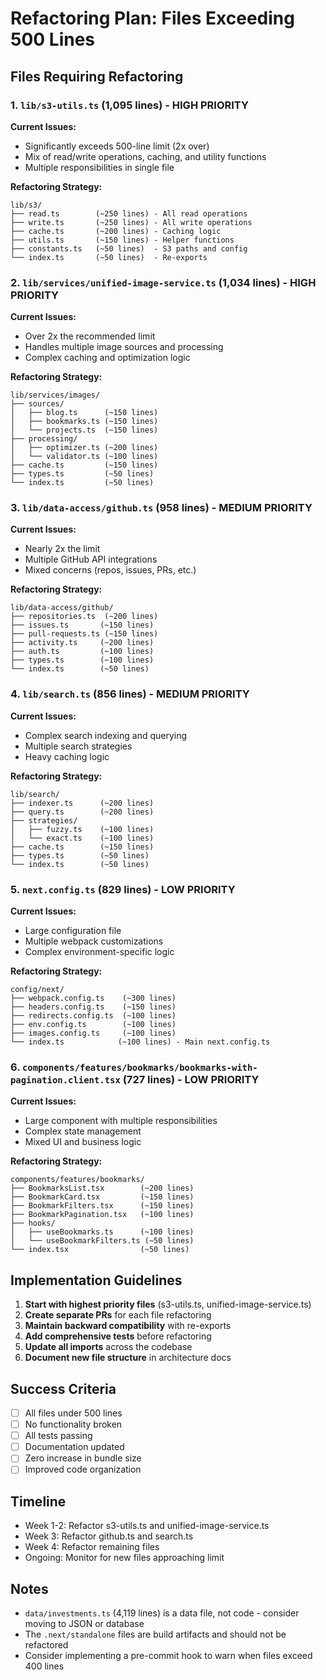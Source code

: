 # Refactoring Plan: Files Exceeding 500 Lines

## Files Requiring Refactoring

### 1. `lib/s3-utils.ts` (1,095 lines) - HIGH PRIORITY
**Current Issues:**
- Significantly exceeds 500-line limit (2x over)
- Mix of read/write operations, caching, and utility functions
- Multiple responsibilities in single file

**Refactoring Strategy:**
```
lib/s3/
├── read.ts        (~250 lines) - All read operations
├── write.ts       (~250 lines) - All write operations  
├── cache.ts       (~200 lines) - Caching logic
├── utils.ts       (~150 lines) - Helper functions
├── constants.ts   (~50 lines)  - S3 paths and config
└── index.ts       (~50 lines)  - Re-exports
```

### 2. `lib/services/unified-image-service.ts` (1,034 lines) - HIGH PRIORITY  
**Current Issues:**
- Over 2x the recommended limit
- Handles multiple image sources and processing
- Complex caching and optimization logic

**Refactoring Strategy:**
```
lib/services/images/
├── sources/
│   ├── blog.ts      (~150 lines)
│   ├── bookmarks.ts (~150 lines)
│   └── projects.ts  (~150 lines)
├── processing/
│   ├── optimizer.ts (~200 lines)
│   └── validator.ts (~100 lines)
├── cache.ts         (~150 lines)
├── types.ts         (~50 lines)
└── index.ts         (~50 lines)
```

### 3. `lib/data-access/github.ts` (958 lines) - MEDIUM PRIORITY
**Current Issues:**
- Nearly 2x the limit
- Multiple GitHub API integrations
- Mixed concerns (repos, issues, PRs, etc.)

**Refactoring Strategy:**
```
lib/data-access/github/
├── repositories.ts  (~200 lines)
├── issues.ts       (~150 lines)
├── pull-requests.ts (~150 lines)
├── activity.ts     (~200 lines)
├── auth.ts         (~100 lines)
├── types.ts        (~100 lines)
└── index.ts        (~50 lines)
```

### 4. `lib/search.ts` (856 lines) - MEDIUM PRIORITY
**Current Issues:**
- Complex search indexing and querying
- Multiple search strategies
- Heavy caching logic

**Refactoring Strategy:**
```
lib/search/
├── indexer.ts      (~200 lines)
├── query.ts        (~200 lines)
├── strategies/
│   ├── fuzzy.ts    (~100 lines)
│   └── exact.ts    (~100 lines)
├── cache.ts        (~150 lines)
├── types.ts        (~50 lines)
└── index.ts        (~50 lines)
```

### 5. `next.config.ts` (829 lines) - LOW PRIORITY
**Current Issues:**
- Large configuration file
- Multiple webpack customizations
- Complex environment-specific logic

**Refactoring Strategy:**
```
config/next/
├── webpack.config.ts    (~300 lines)
├── headers.config.ts    (~150 lines)
├── redirects.config.ts  (~100 lines)
├── env.config.ts        (~100 lines)
├── images.config.ts     (~100 lines)
└── index.ts            (~100 lines) - Main next.config.ts
```

### 6. `components/features/bookmarks/bookmarks-with-pagination.client.tsx` (727 lines) - LOW PRIORITY
**Current Issues:**
- Large component with multiple responsibilities
- Complex state management
- Mixed UI and business logic

**Refactoring Strategy:**
```
components/features/bookmarks/
├── BookmarksList.tsx        (~200 lines)
├── BookmarkCard.tsx         (~150 lines)
├── BookmarkFilters.tsx      (~150 lines)
├── BookmarkPagination.tsx   (~100 lines)
├── hooks/
│   ├── useBookmarks.ts      (~100 lines)
│   └── useBookmarkFilters.ts (~50 lines)
└── index.tsx                (~50 lines)
```

## Implementation Guidelines

1. **Start with highest priority files** (s3-utils.ts, unified-image-service.ts)
2. **Create separate PRs** for each file refactoring
3. **Maintain backward compatibility** with re-exports
4. **Add comprehensive tests** before refactoring
5. **Update all imports** across the codebase
6. **Document new file structure** in architecture docs

## Success Criteria

- [ ] All files under 500 lines
- [ ] No functionality broken
- [ ] All tests passing
- [ ] Documentation updated
- [ ] Zero increase in bundle size
- [ ] Improved code organization

## Timeline

- Week 1-2: Refactor s3-utils.ts and unified-image-service.ts
- Week 3: Refactor github.ts and search.ts
- Week 4: Refactor remaining files
- Ongoing: Monitor for new files approaching limit

## Notes

- `data/investments.ts` (4,119 lines) is a data file, not code - consider moving to JSON or database
- The `.next/standalone` files are build artifacts and should not be refactored
- Consider implementing a pre-commit hook to warn when files exceed 400 lines